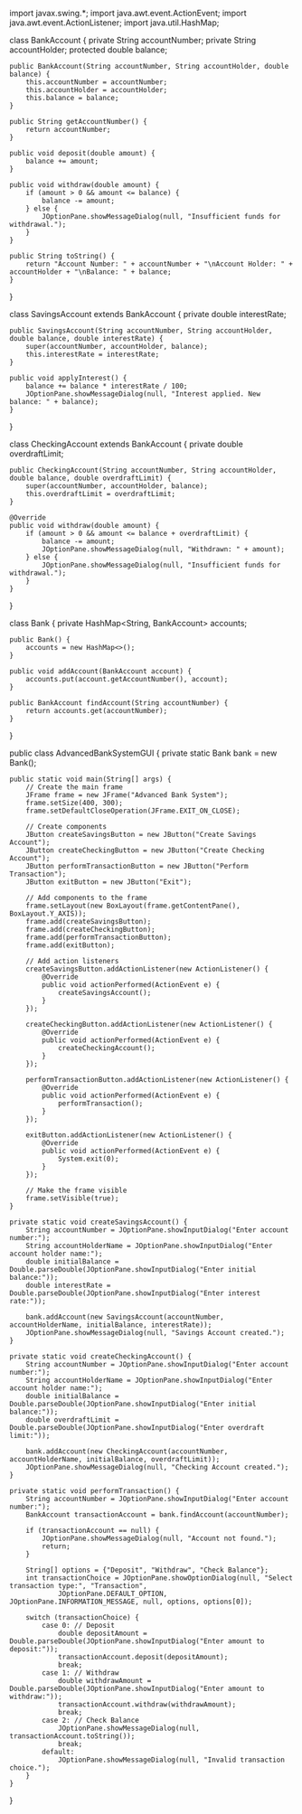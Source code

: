 import javax.swing.*;
import java.awt.event.ActionEvent;
import java.awt.event.ActionListener;
import java.util.HashMap;

class BankAccount {
    private String accountNumber;
    private String accountHolder;
    protected double balance;

    public BankAccount(String accountNumber, String accountHolder, double balance) {
        this.accountNumber = accountNumber;
        this.accountHolder = accountHolder;
        this.balance = balance;
    }
 
    public String getAccountNumber() {
        return accountNumber;
    }

    public void deposit(double amount) {
        balance += amount;
    }

    public void withdraw(double amount) {
        if (amount > 0 && amount <= balance) {
            balance -= amount;
        } else {
            JOptionPane.showMessageDialog(null, "Insufficient funds for withdrawal.");
        }
    }

    public String toString() {
        return "Account Number: " + accountNumber + "\nAccount Holder: " + accountHolder + "\nBalance: " + balance;
    }
}

class SavingsAccount extends BankAccount {
    private double interestRate;

    public SavingsAccount(String accountNumber, String accountHolder, double balance, double interestRate) {
        super(accountNumber, accountHolder, balance);
        this.interestRate = interestRate;
    }

    public void applyInterest() {
        balance += balance * interestRate / 100;
        JOptionPane.showMessageDialog(null, "Interest applied. New balance: " + balance);
    }
}

class CheckingAccount extends BankAccount {
    private double overdraftLimit;

    public CheckingAccount(String accountNumber, String accountHolder, double balance, double overdraftLimit) {
        super(accountNumber, accountHolder, balance);
        this.overdraftLimit = overdraftLimit;
    }

    @Override
    public void withdraw(double amount) {
        if (amount > 0 && amount <= balance + overdraftLimit) {
            balance -= amount;
            JOptionPane.showMessageDialog(null, "Withdrawn: " + amount);
        } else {
            JOptionPane.showMessageDialog(null, "Insufficient funds for withdrawal.");
        }
    }
}

class Bank {
    private HashMap<String, BankAccount> accounts;

    public Bank() {
        accounts = new HashMap<>();
    }

    public void addAccount(BankAccount account) {
        accounts.put(account.getAccountNumber(), account);
    }

    public BankAccount findAccount(String accountNumber) {
        return accounts.get(accountNumber);
    }
}

public class AdvancedBankSystemGUI {
    private static Bank bank = new Bank();

    public static void main(String[] args) {
        // Create the main frame
        JFrame frame = new JFrame("Advanced Bank System");
        frame.setSize(400, 300);
        frame.setDefaultCloseOperation(JFrame.EXIT_ON_CLOSE);

        // Create components
        JButton createSavingsButton = new JButton("Create Savings Account");
        JButton createCheckingButton = new JButton("Create Checking Account");
        JButton performTransactionButton = new JButton("Perform Transaction");
        JButton exitButton = new JButton("Exit");

        // Add components to the frame
        frame.setLayout(new BoxLayout(frame.getContentPane(), BoxLayout.Y_AXIS));
        frame.add(createSavingsButton);
        frame.add(createCheckingButton);
        frame.add(performTransactionButton);
        frame.add(exitButton);

        // Add action listeners
        createSavingsButton.addActionListener(new ActionListener() {
            @Override
            public void actionPerformed(ActionEvent e) {
                createSavingsAccount();
            }
        });

        createCheckingButton.addActionListener(new ActionListener() {
            @Override
            public void actionPerformed(ActionEvent e) {
                createCheckingAccount();
            }
        });

        performTransactionButton.addActionListener(new ActionListener() {
            @Override
            public void actionPerformed(ActionEvent e) {
                performTransaction();
            }
        });

        exitButton.addActionListener(new ActionListener() {
            @Override
            public void actionPerformed(ActionEvent e) {
                System.exit(0);
            }
        });

        // Make the frame visible
        frame.setVisible(true);
    }

    private static void createSavingsAccount() {
        String accountNumber = JOptionPane.showInputDialog("Enter account number:");
        String accountHolderName = JOptionPane.showInputDialog("Enter account holder name:");
        double initialBalance = Double.parseDouble(JOptionPane.showInputDialog("Enter initial balance:"));
        double interestRate = Double.parseDouble(JOptionPane.showInputDialog("Enter interest rate:"));

        bank.addAccount(new SavingsAccount(accountNumber, accountHolderName, initialBalance, interestRate));
        JOptionPane.showMessageDialog(null, "Savings Account created.");
    }

    private static void createCheckingAccount() {
        String accountNumber = JOptionPane.showInputDialog("Enter account number:");
        String accountHolderName = JOptionPane.showInputDialog("Enter account holder name:");
        double initialBalance = Double.parseDouble(JOptionPane.showInputDialog("Enter initial balance:"));
        double overdraftLimit = Double.parseDouble(JOptionPane.showInputDialog("Enter overdraft limit:"));

        bank.addAccount(new CheckingAccount(accountNumber, accountHolderName, initialBalance, overdraftLimit));
        JOptionPane.showMessageDialog(null, "Checking Account created.");
    }

    private static void performTransaction() {
        String accountNumber = JOptionPane.showInputDialog("Enter account number:");
        BankAccount transactionAccount = bank.findAccount(accountNumber);

        if (transactionAccount == null) {
            JOptionPane.showMessageDialog(null, "Account not found.");
            return;
        }

        String[] options = {"Deposit", "Withdraw", "Check Balance"};
        int transactionChoice = JOptionPane.showOptionDialog(null, "Select transaction type:", "Transaction",
                JOptionPane.DEFAULT_OPTION, JOptionPane.INFORMATION_MESSAGE, null, options, options[0]);

        switch (transactionChoice) {
            case 0: // Deposit
                double depositAmount = Double.parseDouble(JOptionPane.showInputDialog("Enter amount to deposit:"));
                transactionAccount.deposit(depositAmount);
                break;
            case 1: // Withdraw 
                double withdrawAmount = Double.parseDouble(JOptionPane.showInputDialog("Enter amount to withdraw:"));
                transactionAccount.withdraw(withdrawAmount);
                break;
            case 2: // Check Balance 
                JOptionPane.showMessageDialog(null, transactionAccount.toString());
                break;
            default:
                JOptionPane.showMessageDialog(null, "Invalid transaction choice.");
        }
    }  
}
